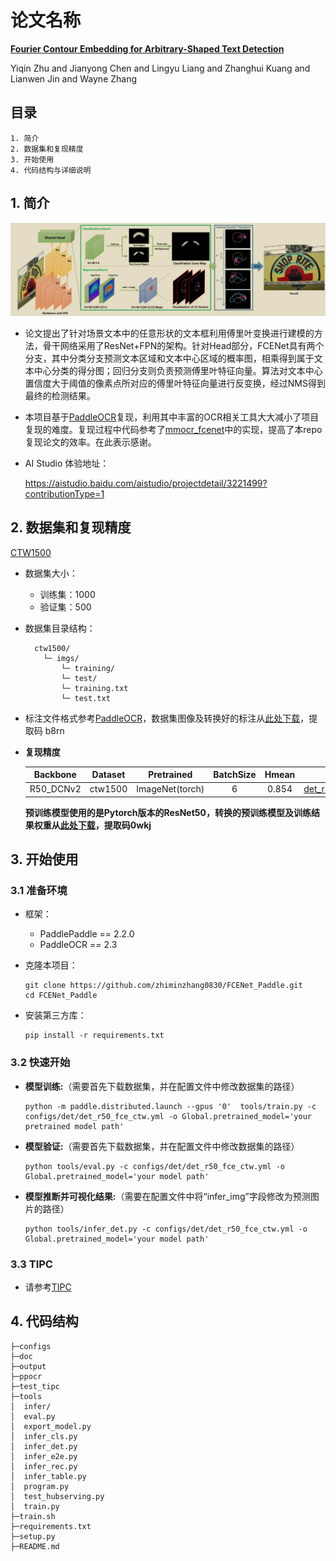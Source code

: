 # 论文名称
[**Fourier Contour Embedding for Arbitrary-Shaped Text Detection**](https://arxiv.org/abs/2104.10442)

Yiqin Zhu and Jianyong Chen and Lingyu Liang and Zhanghui Kuang and Lianwen Jin and Wayne Zhang
## 目录

```
1. 简介
2. 数据集和复现精度
3. 开始使用
4. 代码结构与详细说明
```


## 1. 简介



![](datas/network.jpg)

* 论文提出了针对场景文本中的任意形状的文本框利用傅里叶变换进行建模的方法，骨干网络采用了ResNet+FPN的架构。针对Head部分，FCENet具有两个分支，其中分类分支预测文本区域和文本中心区域的概率图，相乘得到属于文本中心分类的得分图；回归分支则负责预测傅里叶特征向量。算法对文本中心置信度大于阈值的像素点所对应的傅里叶特征向量进行反变换，经过NMS得到最终的检测结果。

* 本项目基于[PaddleOCR](https://github.com/PaddlePaddle/PaddleOCR)复现，利用其中丰富的OCR相关工具大大减小了项目复现的难度。复现过程中代码参考了[mmocr_fcenet](https://github.com/open-mmlab/mmocr/blob/main/configs/textdet/fcenet/README.md)中的实现，提高了本repo复现论文的效率。在此表示感谢。

* AI Studio 体验地址：

    https://aistudio.baidu.com/aistudio/projectdetail/3221499?contributionType=1
## 2. 数据集和复现精度

[CTW1500](https://github.com/Yuliang-Liu/Curve-Text-Detector)

* 数据集大小：
    * 训练集：1000
    * 验证集：500

* 数据集目录结构：
  ```
    ctw1500/
      └─ imgs/         
          └─ training/             
          └─ test/    
          └─ training.txt
          └─ test.txt 
  ```
* 标注文件格式参考[PaddleOCR](https://github.com/PaddlePaddle/PaddleOCR/blob/release/2.1/doc/doc_en/detection_en.md)，数据集图像及转换好的标注从[此处下载](https://pan.baidu.com/s/1SP8wmWmEja9i22d5Rm_w7A)，提取码 b8rn

* **复现精度**

  |Backbone|Dataset|Pretrained|BatchSize|Hmean|Config|log
  |:-----:|:-----:|:-----:|:-----:|:-----:|:-----:|:-----:
  |R50_DCNv2|ctw1500|ImageNet(torch)|6|0.854|[det_r50_fce_ctw.yml](configs/det/det_r50_fce_ctw.yml)|[train_log](output/fce_r50_ctw/train.log)

  **预训练模型使用的是Pytorch版本的ResNet50，转换的预训练模型及训练结果权重从[此处下载](https://pan.baidu.com/s/1zq25eZU5mGVc0gqHZ_cSDw)，提取码0wkj**

## 3. 开始使用

### 3.1 准备环境

- 框架：
  - PaddlePaddle == 2.2.0
  - PaddleOCR == 2.3

- 克隆本项目：

      git clone https://github.com/zhiminzhang0830/FCENet_Paddle.git
      cd FCENet_Paddle

- 安装第三方库：

      pip install -r requirements.txt


### 3.2 快速开始

  * **模型训练:**（需要首先下载数据集，并在配置文件中修改数据集的路径）
    
        python -m paddle.distributed.launch --gpus '0'  tools/train.py -c configs/det/det_r50_fce_ctw.yml -o Global.pretrained_model='your pretrained model path'

  * **模型验证:**（需要首先下载数据集，并在配置文件中修改数据集的路径）

        python tools/eval.py -c configs/det/det_r50_fce_ctw.yml -o Global.pretrained_model='your model path'

  * **模型推断并可视化结果:**（需要在配置文件中将“infer_img”字段修改为预测图片的路径）

        python tools/infer_det.py -c configs/det/det_r50_fce_ctw.yml -o Global.pretrained_model='your model path'

### 3.3 TIPC

  * 请参考[TIPC](test_tipc/readme.md)

## 4. 代码结构


    ├─configs
    ├─doc                        
    ├─output                           
    ├─ppocr      
    ├─test_tipc
    ├─tools                                            
    │  infer/                     
    │  eval.py                        
    │  export_model.py                        
    │  infer_cls.py                        
    │  infer_det.py                        
    │  infer_e2e.py                        
    │  infer_rec.py                        
    │  infer_table.py                        
    │  program.py                     
    │  test_hubserving.py                   
    │  train.py  
    ├─train.sh 
    ├─requirements.txt
    ├─setup.py 
    ├─README.md       





